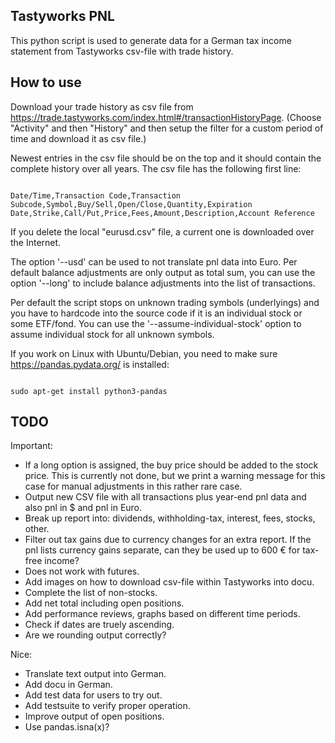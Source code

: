 Tastyworks PNL
--------------

This python script is used to generate data for a German tax income statement
from Tastyworks csv-file with trade history.


How to use
----------

Download your trade history as csv file from
<https://trade.tastyworks.com/index.html#/transactionHistoryPage>.
(Choose "Activity" and then "History" and then setup the filter for a
custom period of time and download it as csv file.)

Newest entries in the csv file should be on the top and it should contain the complete
history over all years. The csv file has the following first line:

<code>
Date/Time,Transaction Code,Transaction Subcode,Symbol,Buy/Sell,Open/Close,Quantity,Expiration Date,Strike,Call/Put,Price,Fees,Amount,Description,Account Reference
</code>

If you delete the local "eurusd.csv" file, a current one is downloaded over the
Internet.

The option '--usd' can be used to not translate pnl data into Euro.
Per default balance adjustments are only output as total sum, you can use the option '--long'
to include balance adjustments into the list of transactions.

Per default the script stops on unknown trading symbols (underlyings) and you have
to hardcode into the source code if it is an individual stock or some ETF/fond.
You can use the '--assume-individual-stock' option to assume individual stock for all unknown symbols.

If you work on Linux with Ubuntu/Debian, you need to make sure
<https://pandas.pydata.org/> is installed:

<code>
sudo apt-get install python3-pandas
</code>


TODO
----

Important:

- If a long option is assigned, the buy price should be added to
  the stock price. This is currently not done, but we print a warning
  message for this case for manual adjustments in this rather rare case.
- Output new CSV file with all transactions plus year-end pnl data and also
  pnl in $ and pnl in Euro.
- Break up report into: dividends, withholding-tax, interest, fees, stocks, other.
- Filter out tax gains due to currency changes for an extra report. If the pnl
  lists currency gains separate, can they be used up to 600 € for tax-free income?
- Does not work with futures.
- Add images on how to download csv-file within Tastyworks into docu.
- Complete the list of non-stocks.
- Add net total including open positions.
- Add performance reviews, graphs based on different time periods.
- Check if dates are truely ascending.
- Are we rounding output correctly?

Nice:

- Translate text output into German.
- Add docu in German.
- Add test data for users to try out.
- Add testsuite to verify proper operation.
- Improve output of open positions.
- Use pandas.isna(x)?

